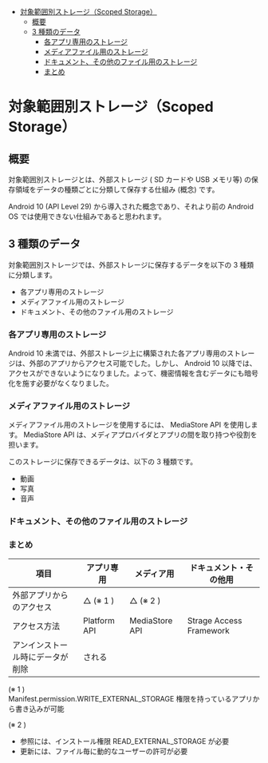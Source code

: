 - [対象範囲別ストレージ（Scoped Storage）](#対象範囲別ストレージscoped-storage)
  - [概要](#概要)
  - [3 種類のデータ](#3-種類のデータ)
    - [各アプリ専用のストレージ](#各アプリ専用のストレージ)
    - [メディアファイル用のストレージ](#メディアファイル用のストレージ)
    - [ドキュメント、その他のファイル用のストレージ](#ドキュメントその他のファイル用のストレージ)
    - [まとめ](#まとめ)


# 対象範囲別ストレージ（Scoped Storage）

## 概要

対象範囲別ストレージとは、外部ストレージ ( SD カードや USB メモリ等) の保存領域をデータの種類ごとに分類して保存する仕組み (概念) です。

Android 10 (API Level 29) から導入された概念であり、それより前の Android OS では使用できない仕組みであると思われます。


## 3 種類のデータ

対象範囲別ストレージでは、外部ストレージに保存するデータを以下の 3 種類に分類します。

- 各アプリ専用のストレージ
- メディアファイル用のストレージ
- ドキュメント、その他のファイル用のストレージ


### 各アプリ専用のストレージ

Android 10 未満では、外部ストレージ上に構築された各アプリ専用のストレージは、外部のアプリからアクセス可能でした。しかし、 Android 10 以降では、アクセスができないようになりました。よって、機密情報を含むデータにも暗号化を施す必要がなくなりました。


### メディアファイル用のストレージ

メディアファイル用のストレージを使用するには、 MediaStore API を使用します。 MediaStore API は、メディアプロバイダとアプリの間を取り持つや役割を担います。

このストレージに保存できるデータは、以下の 3 種類です。

- 動画
- 写真
- 音声


### ドキュメント、その他のファイル用のストレージ



### まとめ

| 項目                             | アプリ専用   | メディア用     | ドキュメント・その他用  |
| -------------------------------- | ------------ | -------------- | ----------------------- |
| 外部アプリからのアクセス         | △ (※ 1 )     | △ (※ 2 )       |                         |
| アクセス方法                     | Platform API | MediaStore API | Strage Access Framework |
| アンインストール時にデータが削除 | される       |                |                         |


(※ 1 )  
Manifest.permission.WRITE_EXTERNAL_STORAGE 権限を持っているアプリから書き込みが可能

(※ 2 )  
- 参照には、インストール権限 READ_EXTERNAL_STORAGE が必要
- 更新には、ファイル毎に動的なユーザーの許可が必要


